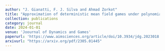 ```yaml
---
author: "J. Gianatti, F. J. Silva and Ahmad Zorkot"
title: "Approximation of deterministic mean field games under polynomial growth conditions on the data"
collection: publications
category: journal
date: 2024-01-01
venue: 'Joournal of Dynamics and Games'
paperurl: 'https://www.aimsciences.org/article/doi/10.3934/jdg.2023018'
arxivurl: "https://arxiv.org/pdf/2305.01445"
---
```

